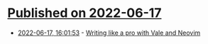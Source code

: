 # [Published on 2022-06-17](index.md)

* [2022-06-17, 16:01:53](https://news.ycombinator.com/item?id=31780190) - [Writing like a pro with Vale and Neovim](https://bhupesh.me/writing-like-a-pro-with-vale-and-neovim/)
